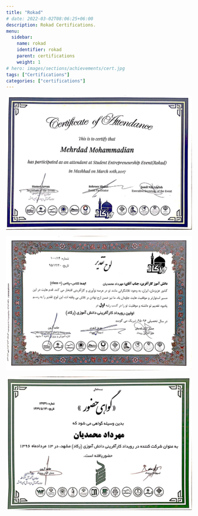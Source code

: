 ```yaml
---
title: "Rokad"
# date: 2022-03-02T08:06:25+06:00
description: Rokad Certifications.
menu:
  sidebar:
    name: rokad
    identifier: rokad
    parent: certifications
    weight: 1
# hero: images/sections/achievements/cert.jpg
tags: ["Certifications"]
categories: ["certifications"]
---
```



![Rokad](rokad3.jpg)


![Rokad](rokad1.jpg)


![Rokad](rokad2.jpg)